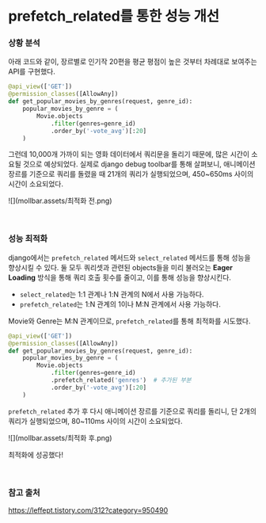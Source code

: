 # prefetch_related를 통한 성능 개선

### 상황 분석

아래 코드와 같이, 장르별로 인기작 20편을 평균 평점이 높은 것부터 차례대로 보여주는 API를 구현했다. 

```python
@api_view(['GET'])
@permission_classes([AllowAny])
def get_popular_movies_by_genres(request, genre_id):
    popular_movies_by_genre = (
        Movie.objects
            .filter(genres=genre_id)
            .order_by('-vote_avg')[:20]
    )
```

그런데 10,000개 가까이 되는 영화 데이터에서 쿼리문을 돌리기 때문에, 많은 시간이 소요될 것으로 예상되었다. 실제로 django debug toolbar를 통해 살펴보니, 애니메이션 장르를 기준으로 쿼리를 돌렸을 때 21개의 쿼리가 실행되었으며, 450~650ms 사이의 시간이 소요되었다. 

![](mollbar.assets/최적화 전.png)

<br>

### 성능 최적화

django에서는  `prefetch_related` 메서드와 `select_related` 메서드를 통해 성능을 향상시킬 수 있다. 둘 모두 쿼리셋과 관련된 objects들을 미리 불러오는 **Eager Loading** 방식을 통해 쿼리 호출 횟수를 줄이고, 이를 통해 성능을 향상시킨다.

- `select_related`는 1:1 관계나 1:N 관계의 N에서 사용 가능하다.
- `prefetch_related`는 1:N 관계의 1이나 M:N 관계에서 사용 가능하다.

Movie와 Genre는 M:N 관계이므로, `prefetch_related`를 통해 최적화를 시도했다.

```python
@api_view(['GET'])
@permission_classes([AllowAny])
def get_popular_movies_by_genres(request, genre_id):
    popular_movies_by_genre = (
        Movie.objects
            .filter(genres=genre_id)
        	.prefetch_related('genres')  # 추가된 부분
            .order_by('-vote_avg')[:20]
    )
```

`prefetch_related` 추가 후  다시 애니메이션 장르를 기준으로 쿼리를 돌리니, 단 2개의 쿼리가 실행되었으며, 80~110ms 사이의 시간이 소요되었다.

![](mollbar.assets/최적화 후.png)

최적화에 성공했다!

<br>


### 참고 출처

https://leffept.tistory.com/312?category=950490